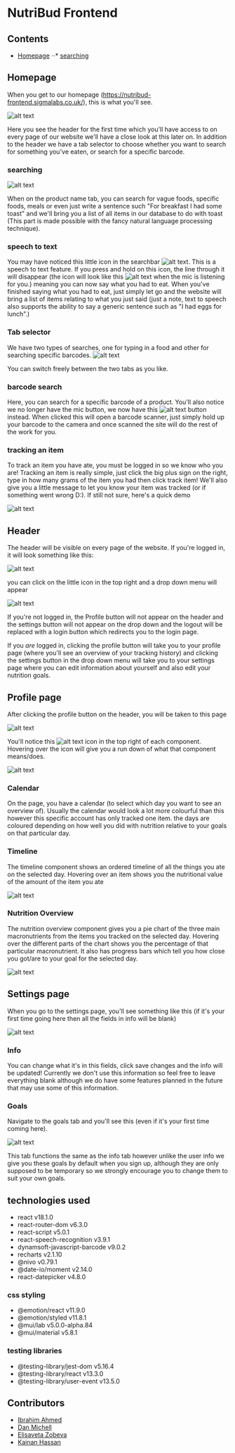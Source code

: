 # NutriBud Frontend

## Contents

- [Homepage](#Homepage)
  ⋅⋅\* [searching](#searching)

## Homepage

When you get to our homepage (https://nutribud-frontend.sigmalabs.co.uk/), this is what you'll see.

![alt text](https://github.com/Sigma-Labs-XYZ/nutribud-frontend/blob/frontend-doc/readme-files/homepage.png?raw=true "Homepage")

Here you see the header for the first time which you'll have access to on every page of our website we'll have a close look at this later on. In addition to the header we have a tab selector to choose whether you want to search for something you've eaten, or search for a specific barcode.

### searching

![alt text](https://github.com/Sigma-Labs-XYZ/nutribud-frontend/blob/frontend-doc/readme-files/text-searchbar.png?raw=true "Text Searchbar")

When on the product name tab, you can search for vague foods, specific foods, meals or even just write a sentence such "For breakfast I had some toast" and we'll bring you a list of all items in our database to do with toast (This part is made possible with the fancy natural language processing technique).

### speech to text

You may have noticed this little icon in the searchbar
![alt text](https://github.com/Sigma-Labs-XYZ/nutribud-frontend/blob/frontend-doc/readme-files/nomic-icon.jpeg "mic not in use icon"). This is a speech to text feature. If you press and hold on this icon, the line through it will disappear (the icon will look like this ![alt text](https://github.com/Sigma-Labs-XYZ/nutribud-frontend/blob/frontend-doc/readme-files/mic-icon.jpeg "mic in-use icon") when the mic is listening for you.) meaning you can now say what you had to eat. When you've finished saying what you had to eat, just simply let go and the website will bring a list of items relating to what you just said (just a note, text to speech also supports the ability to say a generic sentence such as "I had eggs for lunch".)

### Tab selector

We have two types of searches, one for typing in a food and other for searching specific barcodes.
![alt text](https://github.com/Sigma-Labs-XYZ/nutribud-frontend/blob/frontend-doc/readme-files/tab-selector-demo.gif "tab selector demo")

You can switch freely between the two tabs as you like.

### barcode search

Here, you can search for a specific barcode of a product. You'll also notice we no longer have the mic button, we now have this ![alt text](https://github.com/Sigma-Labs-XYZ/nutribud-frontend/blob/frontend-doc/readme-files/barcode-scanner-button.jpeg "barcode scanner button") button instead. When clicked this will open a barcode scanner, just simply hold up your barcode to the camera and once scanned the site will do the rest of the work for you.

### tracking an item

To track an item you have ate, you must be logged in so we know who you are! Tracking an item is really simple, just click the big plus sign on the right, type in how many grams of the item you had then click track item! We'll also give you a little message to let you know your item was tracked (or if something went wrong D:). If still not sure, here's a quick demo

![alt text](https://github.com/Sigma-Labs-XYZ/nutribud-frontend/blob/frontend-doc/readme-files/track-item-demo.gif "tracking item demo")

## Header

The header will be visible on every page of the website. If you're logged in, it will look something like this:

![alt text](https://github.com/Sigma-Labs-XYZ/nutribud-frontend/blob/frontend-doc/readme-files/header.png?raw=true "header image")

you can click on the little icon in the top right and a drop down menu will appear

![alt text](https://github.com/Sigma-Labs-XYZ/nutribud-frontend/blob/frontend-doc/readme-files/header-drop-down.png?raw=true "header drop down image")

If you're not logged in, the Profile button will not appear on the header and the settings button will not appear on the drop down and the logout will be replaced with a login button which redirects you to the login page.

If you _are_ logged in, clicking the profile button will take you to your profile page (where you'll see an overview of your tracking history) and clicking the settings button in the drop down menu will take you to your settings page where you can edit information about yourself and also edit your nutrition goals.

## Profile page

After clicking the profile button on the header, you will be taken to this page

![alt text](https://github.com/Sigma-Labs-XYZ/nutribud-frontend/blob/frontend-doc/readme-files/profile-page.png?raw=true "profile page picture")

You'll notice this ![alt text](https://github.com/Sigma-Labs-XYZ/nutribud-frontend/blob/frontend-doc/readme-files/info-icon.jpeg "info icon") icon in the top right of each component. Hovering over the icon will give you a run down of what that component means/does.

![alt text](https://github.com/Sigma-Labs-XYZ/nutribud-frontend/blob/frontend-doc/readme-files/info-hover-demo.gif "info icon hover demo")

### Calendar

On the page, you have a calendar (to select which day you want to see an overview of). Usually the calendar would look a lot more colourful than this however this specific account has only tracked one item. the days are coloured depending on how well you did with nutrition relative to your goals on that particular day.

### Timeline

The timeline component shows an ordered timeline of all the things you ate on the selected day. Hovering over an item shows you the nutritional value of the amount of the item you ate

![alt text](https://github.com/Sigma-Labs-XYZ/nutribud-frontend/blob/frontend-doc/readme-files/timeline-demo.gif "timeline demo")

### Nutrition Overview

The nutrition overview component gives you a pie chart of the three main macronutrients from the items you tracked on the selected day. Hovering over the different parts of the chart shows you the percentage of that particular macronutrient. It also has progress bars which tell you how close you got/are to your goal for the selected day.

![alt text](https://github.com/Sigma-Labs-XYZ/nutribud-frontend/blob/frontend-doc/readme-files/nutrient-overview-demo.gif "nutrient overview demo")

## Settings page

When you go to the settings page, you'll see something like this (if it's your first time going here then all the fields in info will be blank)

![alt text](https://github.com/Sigma-Labs-XYZ/nutribud-frontend/blob/frontend-doc/readme-files/settings-page-info.png "settings page, info tab")

### Info

You can change what it's in this fields, click save changes and the info will be updated! Currently we don't use this information so feel free to leave everything blank although we do have some features planned in the future that may use some of this information.

### Goals

Navigate to the goals tab and you'll see this (even if it's your first time coming here).

![alt text](https://github.com/Sigma-Labs-XYZ/nutribud-frontend/blob/frontend-doc/readme-files/settings-page-goals.png "settings page, goals tab")

This tab functions the same as the info tab however unlike the user info we give you these goals by default when you sign up, although they are only supposed to be temporary so we strongly encourage you to change them to suit your own goals.

## technologies used

- react v18.1.0
- react-router-dom v6.3.0
- react-script v5.0.1
- react-speech-recognition v3.9.1
- dynamsoft-javascript-barcode v9.0.2
- recharts v2.1.10
- @nivo v0.79.1
- @date-io/moment v2.14.0
- react-datepicker v4.8.0

### css styling

- @emotion/react v11.9.0
- @emotion/styled v11.8.1
- @mui/lab v5.0.0-alpha.84
- @mui/material v5.8.1

### testing libraries

- @testing-library/jest-dom v5.16.4
- @testing-library/react v13.3.0
- @testing-library/user-event v13.5.0

## Contributors

- [Ibrahim Ahmed](https://github.com/Ibahmed1)
- [Dan Michell](https://github.com/dan-michell)
- [Elisaveta Zobeva](https://github.com/e-zob)
- [Kainan Hassan](https://github.com/kainanh)
